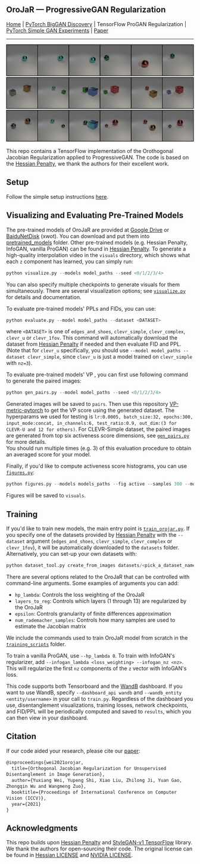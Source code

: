 ## OroJaR &mdash; ProgressiveGAN Regularization

[Home](../) | [PyTorch BigGAN Discovery](../biggan_discovery) | TensorFlow ProGAN Regularization | [PyTorch Simple GAN Experiments](../biggan_discovery) | [Paper](./)

---

![Teaser image](../teaser_images/simple.gif)
![Teaser image](../teaser_images/complex1.gif)
![Teaser image](../teaser_images/complex2.gif)

This repo contains a TensorFlow implementation of the Orothogonal Jacobian Regularization applied to ProgressiveGAN. The code is based on the [Hessian Penalty](https://github.com/wpeebles/hessian_penalty), we thank the authors for their excellent work.  

## Setup

Follow the simple setup instructions [here](../README.md#getting-started). 

## Visualizing and Evaluating Pre-Trained Models

The pre-trained models of OroJaR are provided at [Google Drive](https://drive.google.com/drive/folders/1fi9mc-KxLmi-d39dQMFHc6acxFQvTaND) or [BaiduNetDisk](https://pan.baidu.com/s/1Kqa4rlOfxt6atoN1qrxU_w) (xwot). You can download and put them into [pretrained_models](./pretrained_models) folder. Other pre-trained models (e.g. Hessian Penalty, InfoGAN, vanilla ProGAN) can be found in [Hessian Penalty](https://github.com/wpeebles/hessian_penalty/tree/master/progan_experiments). To generate a high-quality interpolation video in the `visuals` directory, which shows what each `z` component has learned, you can simply run:

```python
python visualize.py --models model_paths --seed <0/1/2/3/4>
```

You can also specify multiple checkpoints to generate visuals for them simultaneously. There are several visualization options; see [`visualize.py`](visualize.py) for details and documentation.

To evaluate pre-trained models' PPLs and FIDs, you can use:

```python
python evaluate.py --model model_paths --dataset <DATASET>
```
where `<DATASET>` is one of `edges_and_shoes`, `clevr_simple`, `clevr_complex`, `clevr_u` or `clevr_1fov`. This command will automatically download the dataset from [Hessian Penalty](http://efrosgans.eecs.berkeley.edu/HessianPenalty/resources/) if needed and then evaluate FID and PPL. (Note that for `clevr_u` specifically, you should use `--model model_paths --dataset clevr_simple`, since `clevr_u` is just a model trained on `clevr_simple` with `nz=3`).

To evaluate pre-trained models' VP , you can first use following command to generate the paired images:

```python
python gen_pairs.py --model model_paths --seed <0/1/2/3/4>
```

Generated images will be saved to `pairs`. 
Then use this repository [VP-metric-pytorch](https://github.com/zhuxinqimac/VP-metric-pytorch) to get the VP score using the generated dataset. 
The hyperparams we used for testing is `lr:0.0005, batch_size:32, epochs:300, input_mode:concat, in_channels:6, test_ratio:0.9, out_dim:(3 for CLEVR-U and 12 for others)`. For CLEVR-Simple dataset, the paired images are generated from top six activeness score dimensions, see [`gen_pairs.py`](gen_pairs.py) for more details.  
You should run multiple times (e.g. 3) of this evaluation procedure to obtain an averaged score for your model.

Finally, if you'd like to compute activeness score histograms, you can use [`figures.py`](figures.py):

```python
python figures.py --models models_paths --fig active --samples 300 --model_names <names for histograms> --dataset_names <titles for histograms>
```

Figures will be saved to `visuals`.

## Training

If you'd like to train new models, the main entry point is [`train_orojar.py`](train_orojar.py). If you specify one of the datasets provided by [Hessian Penalty](http://efrosgans.eecs.berkeley.edu/HessianPenalty/resources/) with the `--dataset` argument (`edges_and_shoes`, `clevr_simple`, `clevr_complex` or `clevr_1fov`), it will be automatically downloaded to the `datasets` folder. Alternatively, you can set-up your own datasets with:

```python
python dataset_tool.py create_from_images datasets/<pick_a_dataset_name> <path_to_folder_of_images>
```

There are several options related to the OroJaR that can be controlled with command-line arguments. Some examples of arguments you can add:

* `hp_lambda`: Controls the loss weighting of the OroJaR
* `layers_to_reg`: Controls which layers (1 through 13) are regularized by the OroJaR
* `epsilon`: Controls granularity of finite differences approximation
* `num_rademacher_samples`: Controls how many samples are used to estimate the Jacobian matrix

We include the commands used to train OroJaR model from scratch in the [`training_scripts`](training_scripts) folder. 

To train a vanilla ProGAN, use `--hp_lambda 0`. To train with InfoGAN's regularizer, add `--infogan_lambda <loss_weighting> --infogan_nz <nz>`. This will regularize the first `nz` components of the `z` vector with InfoGAN's loss.

This code supports both Tensorboard and the [WandB](https://www.wandb.com/) dashboard. If you want to use WandB, specify `--dashboard_api wandb` and `--wandb_entity <entity/username>` in your call to `train.py`. Regardless of the dashboard you use, disentanglement visualizations, training losses, network checkpoints, and FID/PPL will be periodically computed and saved to `results`, which you can then view in your dashboard.

## Citation

If our code aided your research, please cite our [paper](./):
```
@inproceedings{wei2021orojar,
  title={Orthogonal Jacobian Regularization for Unsupervised Disentanglement in Image Generation},
  author={Yuxiang Wei, Yupeng Shi, Xiao Liu, Zhilong Ji, Yuan Gao, Zhongqin Wu and Wangmeng Zuo},
  booktitle={Proceedings of International Conference on Computer Vision (ICCV)},
  year={2021}
}
```

## Acknowledgments

This repo builds upon [Hessian Penalty](https://github.com/wpeebles/hessian_penalty) and [StyleGAN-v1 TensorFlow](https://github.com/NVlabs/stylegan) library. We thank the authors for open-sourcing their code. The original license can be found in [Hessian LICENSE](LICENSE-Hessian.txt) and [NVIDIA LICENSE](LICENSE-NVIDIA.txt).
